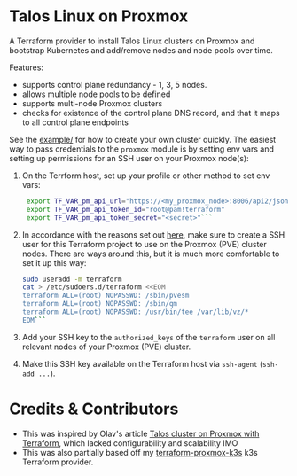 # Talos Linux on Proxmox

A Terraform provider to install Talos Linux clusters on Proxmox and
bootstrap Kubernetes and add/remove nodes and node pools over time.

Features:

 - supports control plane redundancy - 1, 3, 5 nodes.
 - allows multiple node pools to be defined
 - supports multi-node Proxmox clusters
 - checks for existence of the control plane DNS record, and that it maps to
   all control plane endpoints

See the [example/](example/) for how to create your own cluster quickly. The
easiest way to pass credentials to the `proxmox` module is by setting env
vars and setting up permissions for an SSH user on your Proxmox node(s):

1. On the Terrform host, set up your profile or other method to set env vars:
   ```bash
    export TF_VAR_pm_api_url="https://<my_proxmox_node>:8006/api2/json"
    export TF_VAR_pm_api_token_id="root@pam!terraform"
    export TF_VAR_pm_api_token_secret="<secret>"```

1. In accordance with the reasons set out
   [here](https://github.com/bpg/terraform-provider-proxmox/blob/main/docs/index.md),
   make sure to create a SSH user for this Terraform project to use on the
   Proxmox (PVE) cluster nodes. There are ways around this, but it is much more
   comfortable to set it up this way:  
   ```bash
   sudo useradd -m terraform
   cat > /etc/sudoers.d/terraform <<EOM
   terraform ALL=(root) NOPASSWD: /sbin/pvesm
   terraform ALL=(root) NOPASSWD: /sbin/qm
   terraform ALL=(root) NOPASSWD: /usr/bin/tee /var/lib/vz/*
   EOM```

1. Add your SSH key to the `authorized_keys` of the `terraform` user on all
   relevant nodes of your Proxmox (PVE) cluster.

1. Make this SSH key available on the Terraform host via `ssh-agent` (`ssh-add ...`).

# Credits & Contributors

 - This was inspired by Olav's article [Talos cluster on Proxmox with
   Terraform](https://olav.ninja/talos-cluster-on-proxmox-with-terraform),
   which lacked configurability and scalability IMO
 - This was also partially based off
   my [terraform-proxmox-k3s](https://github.com/jan-tee/terraform-proxmox-k3s)
   k3s Terraform provider.
